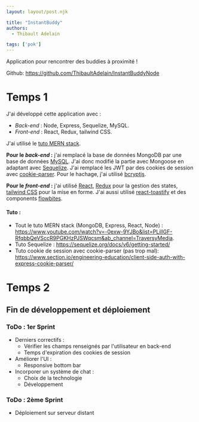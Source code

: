 ```yaml
---
layout: layout/post.njk

title: "InstantBuddy"
authors:
  - Thibault Adelain

tags: ['pok']
---
```


<!-- début résumé -->

Application pour rencontrer des buddies à proximité !

<!-- fin résumé -->

Github: <https://github.com/ThibaultAdelain/InstantBuddyNode>

# Temps 1

J'ai développé cette application avec :

- *Back-end* : Node, Express, Sequelize, MySQL.
- *Front-end* : React, Redux, tailwind CSS.

J'ai utilisé le [tuto MERN stack][1]. 

**Pour le *back-end* :** j'ai remplacé la base de données MongoDB par une base de données [MySQL](https://www.mysql.com/). J'ai donc modifié la partie avec Mongoose en adaptant avec [Sequelize](https://sequelize.org/). J'ai remplacé les JWT par des cookies de session avec [cookie-parser](https://www.npmjs.com/package/cookie-parser). Pour le hachage, j'ai utilisé [bcryptjs](https://www.npmjs.com/package/bcryptjs).

**Pour le *front-end* :** j'ai utilisé [React](https://fr.reactjs.org/), [Redux](https://redux.js.org/) pour la gestion des states, [tailwind CSS](https://tailwindcss.com/) pour la mise en forme. J'ai aussi utilisé [react-toastify](https://www.npmjs.com/package/react-toastify) et des components [flowbites](https://flowbite.com/).

#### Tuto :

- Tout le tuto MERN stack (MongoDB, Express, React, Node) : <https://www.youtube.com/watch?v=-0exw-9YJBo&list=PLillGF-RfqbbQeVSccR9PGKHzPJSWqcsm&ab_channel=TraversyMedia>.
- Tuto Sequelize : <https://sequelize.org/docs/v6/getting-started/>
- Tuto cookie de session avec cookie-parser (pas trop mal): <https://www.section.io/engineering-education/client-side-auth-with-express-cookie-parser/>

[1]: <https://www.youtube.com/watch?v=-0exw-9YJBo&list=PLillGF-RfqbbQeVSccR9PGKHzPJSWqcsm&ab_channel=TraversyMedia>

[2]: <https://sequelize.org/docs/v6/getting-started/>

# Temps 2

## Fin de développement et déploiement

### ToDo : 1er Sprint

- Derniers correctifs :
  - Vérifier les champs renseignés par l'utilisateur en back-end
  - Temps d'expiration des cookies de session
- Améliorer l'UI :
  - Responsive bottom bar
- Incorporer un système de chat :
  - Choix de la technologie
  - Développement
  
### ToDo : 2ème Sprint

- Déploiement sur serveur distant